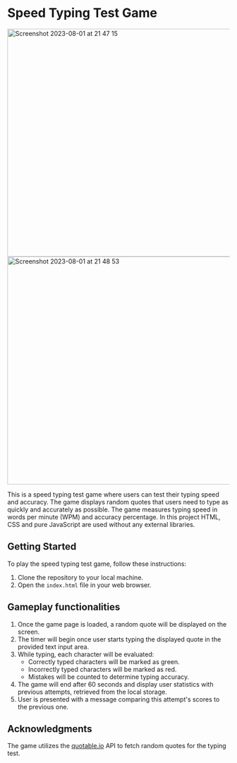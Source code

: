 # Speed Typing Test Game

<img width="516" alt="Screenshot 2023-08-01 at 21 47 15" src="https://github.com/AkvileJank/typingSpeedTest/assets/117858773/8ec9e314-e3c0-49a8-bfee-96c884445707">

<img width="516" alt="Screenshot 2023-08-01 at 21 48 53" src="https://github.com/AkvileJank/typingSpeedTest/assets/117858773/0042ec68-ea84-490a-803a-790442c4dda4">

This is a speed typing test game where users can test their typing speed and accuracy. The game displays random quotes that users need to type as quickly and accurately as possible. The game measures typing speed in words per minute (WPM) and accuracy percentage. In this project HTML, CSS and pure JavaScript are used without any external libraries.

## Getting Started

To play the speed typing test game, follow these instructions:

1. Clone the repository to your local machine.
2. Open the `index.html` file in your web browser.

## Gameplay functionalities

1. Once the game page is loaded, a random quote will be displayed on the screen.
2. The timer will begin once user starts typing the displayed quote in the provided text input area.
3. While typing, each character will be evaluated:
   - Correctly typed characters will be marked as green.
   - Incorrectly typed characters will be marked as red.
   - Mistakes will be counted to determine typing accuracy.
4. The game will end after 60 seconds and display user statistics with previous attempts, retrieved from the local storage.
5. User is presented with a message comparing this attempt's scores to the previous one.

## Acknowledgments

The game utilizes the [quotable.io](https://api.quotable.io/random) API to fetch random quotes for the typing test.
